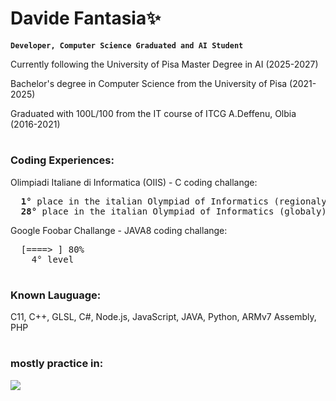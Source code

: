# Davide Fantasia✨

**`Developer, Computer Science Graduated and AI Student`**

<p>Currently following the University of Pisa Master Degree in AI (2025-2027)</p>
<p>Bachelor's degree in Computer Science from the University of Pisa (2021-2025)</p>
<p>Graduated with 100L/100 from the IT course of ITCG A.Deffenu, Olbia (2016-2021)</p>

#

### Coding Experiences:

<div>
  Olimpiadi Italiane di Informatica (OIIS) - C coding challange:
  
  <pre tab-size="8">  <b>1°</b> place in the italian Olympiad of Informatics (regionaly)
  <b>28°</b> place in the italian Olympiad of Informatics (globaly)</pre>
</div>

<div>
  Google Foobar Challange - JAVA8 coding challange:
  
  <pre tab-size="8">  [====> ] 80%
    4° level</pre>
</div>

#

### Known Lauguage:

C11, C++, GLSL, C#, Node.js, JavaScript, JAVA, Python, ARMv7 Assembly, PHP

#

### mostly practice in:

<a><img align="center" src="https://github-readme-stats.vercel.app/api/top-langs/?username=DavideFantasia&layout=compact&theme=buefy&hide_border=true" /></a>
